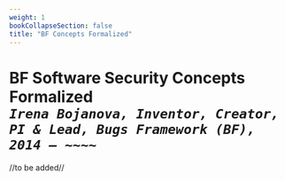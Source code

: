 ```yaml
---
weight: 1
bookCollapseSection: false
title: "BF Concepts Formalized"
---
```

# BF Software Security Concepts Formalized<br/>_`Irena Bojanova, Inventor, Creator, PI & Lead, Bugs Framework (BF), 2014 – ~~~~`_

//to be added//